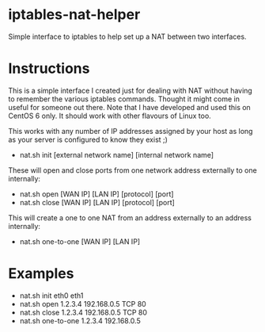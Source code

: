 iptables-nat-helper
===================

Simple interface to iptables to help set up a NAT between two interfaces.

Instructions
===========

This is a simple interface I created just for dealing with NAT without having to remember the various iptables commands. Thought it might come in useful for someone out there. Note that I have developed and used this on CentOS 6 only. It should work with other flavours of Linux too.

This works with any number of IP addresses assigned by your host as long as your server is configured to know they exist ;)

* nat.sh init [external network name] [internal network name] 

These will open and close ports from one network address externally to one internally:

* nat.sh open [WAN IP] [LAN IP] [protocol] [port]
* nat.sh close [WAN IP] [LAN IP] [protocol] [port]

This will create a one to one NAT from an address externally to an address internally:

* nat.sh one-to-one [WAN IP] [LAN IP]

Examples
=======

* nat.sh init eth0 eth1
* nat.sh open 1.2.3.4 192.168.0.5 TCP 80
* nat.sh close 1.2.3.4 192.168.0.5 TCP 80
* nat.sh one-to-one 1.2.3.4 192.168.0.5
